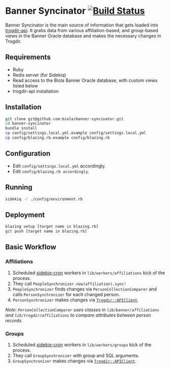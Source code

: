 Banner Syncinator [![Build Status](https://travis-ci.org/biola/banner-syncinator.svg)](https://travis-ci.org/biola/banner-syncinator)
=================

Banner Syncinator is the main source of information that gets loaded into [trogdir-api](https://github.com/biola/trogdir-api). It grabs data from various affiliation-based, and group-based views in the Banner Oracle database and makes the necessary changes in Trogdir.

Requirements
------------
- Ruby
- Redis server (for Sidekiq)
- Read access to the Biola Banner Oracle database, with custom views listed below
- trogdir-api installation

Installation
------------
```bash
git clone git@github.com:biola/banner-syncinator.git
cd banner-syncinator
bundle install
cp config/settings.local.yml.example config/settings.local.yml
cp config/blazing.rb.example config/blazing.rb
```

Configuration
-------------
- Edit `config/settings.local.yml` accordingly.
- Edit `config/blazing.rb accordingly`.

Running
-------
```bash
sidekiq -r ./config/environment.rb
```

Deployment
----------
```bash
blazing setup [target name in blazing.rb]
git push [target name in blazing.rb]
```

Basic Workflow
--------------

### Affiliations
1. Scheduled [sidekiq-cron](https://github.com/ondrejbartas/sidekiq-cron) workers in `lib/workers/affiliations` kick of the process.
2. They call `PeopleSynchronizer.new(affiliation).sync!`
3. `PeopleSynchronizer` finds changes via `PersonCollectionComparer` and calls `PersonSynchronizer` for each changed person.
4. `PersonSynchronizer` makes changes via [`Trogdir::APIClient`](https://github.com/biola/trogdir-api-client).

_Note: `PersonCollectionComparer` uses classes in `lib/banner/affiliations` and `lib/trogdir/affiliations` to compare attributes between person records._

### Groups
1. Scheduled [sidekiq-cron](https://github.com/ondrejbartas/sidekiq-cron) workers in `lib/workers/groups` kick of the process.
2. They call `GroupSynchronizer` with group and SQL arguments.
4. `GroupSynchronizer` makes changes via [`Trogdir::APIClient`](https://github.com/biola/trogdir-api-client).
